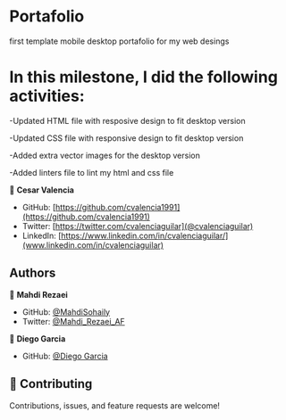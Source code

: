 

# Portafolio

first template mobile desktop portafolio for my web desings

# In this milestone, I did the following activities:

 -Updated HTML file with resposive design to fit desktop version

 -Updated CSS file with responsive design to fit desktop version

 -Added extra vector images for the desktop version

 -Added linters file to lint my html and css file


👤 **Cesar Valencia**

- GitHub: [https://github.com/cvalencia1991](https://github.com/cvalencia1991)
- Twitter: [https://twitter.com/cvalenciaguilar](@cvalenciaguilar)
- LinkedIn: [https://www.linkedin.com/in/cvalenciaguilar/](www.linkedin.com/in/cvalenciaguilar)

## Authors

👤 **Mahdi Rezaei**

- GitHub: [@MahdiSohaily](https://github.com/MahdiSohaily)
- Twitter: [@Mahdi_Rezaei_AF](https://twitter.com/Mahdi_Rezaei_AF)

👤 **Diego Garcia**

- GitHub: [@Diego Garcia](https://github.com/taldr27)

## 🤝 Contributing

Contributions, issues, and feature requests are welcome!

